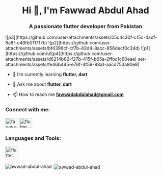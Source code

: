 <h1 align="center">Hi 👋, I'm Fawwad Abdul Ahad</h1>
<h3 align="center">A passionate flutter developer from Pakistan</h3>
![p3](https://github.com/user-attachments/assets/05c4c30f-c15c-4adf-8a8f-c49fb011717b)
![p2](https://github.com/user-attachments/assets/bf4396cf-cf7b-42d4-8acc-856decf0c34d)
![p1](https://github.com/u![p4](https://github.com/user-attachments/assets/d6214b62-f27b-415f-b65a-2ffbc1c60eae)
ser-attachments/assets/fe46b445-e76f-4f59-88a1-aacd753a90e8)




- 🌱 I’m currently learning **flutter, dart**

- 💬 Ask me about **flutter, dart**

- 📫 How to reach me **fawwadabdulahad@gmail.com**

<h3 align="left">Connect with me:</h3>
<p align="left">
<a href="https://fb.com/fawwad abdul ahad" target="blank"><img align="center" src="https://raw.githubusercontent.com/rahuldkjain/github-profile-readme-generator/master/src/images/icons/Social/facebook.svg" alt="fawwad abdul ahad" height="30" width="40" /></a>
<a href="https://instagram.com/flutter._.master" target="blank"><img align="center" src="https://raw.githubusercontent.com/rahuldkjain/github-profile-readme-generator/master/src/images/icons/Social/instagram.svg" alt="flutter._.master" height="30" width="40" /></a>
</p>

<h3 align="left">Languages and Tools:</h3>
<p align="left"> <a href="https://flutter.dev" target="_blank" rel="noreferrer"> <img src="https://www.vectorlogo.zone/logos/flutterio/flutterio-icon.svg" alt="flutter" width="40" height="40"/> </a> </p>

<p><img align="left" src="https://github-readme-stats.vercel.app/api/top-langs?username=awwad-abdul-ahad&show_icons=true&locale=en&layout=compact" alt="awwad-abdul-ahad" /></p>

<p>&nbsp;<img align="center" src="https://github-readme-stats.vercel.app/api?username=awwad-abdul-ahad&show_icons=true&locale=en" alt="awwad-abdul-ahad" /></p>
